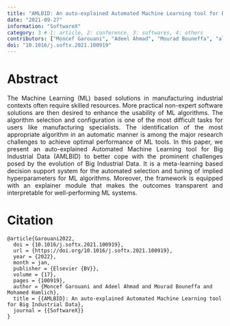 ```yaml
---
title: "AMLBID: An auto-explained Automated Machine Learning tool for Big Industrial Data"
date: "2021-09-27"
information: "SoftwareX"
category: 3 # 1: article, 2: conference, 3: softwares, 4: others
contributors: ["Moncef Garouani", "Adeel Ahmad", "Mourad Bouneffa", "al."]
doi: "10.1016/j.softx.2021.100919"
---
```


# Abstract
<p style='text-align: justify;'>
The Machine Learning (ML) based solutions in manufacturing industrial contexts often require skilled resources. More practical non-expert software solutions are then desired to enhance the usability of ML algorithms. The algorithm selection and configuration is one of the most difficult tasks for users like manufacturing specialists. The identification of the most appropriate algorithm in an automatic manner is among the major research challenges to achieve optimal performance of ML tools. In this paper, we present an auto-explained Automated Machine Learning tool for Big Industrial Data (AMLBID) to better cope with the prominent challenges posed by the evolution of Big Industrial Data. It is a meta-learning based decision support system for the automated selection and tuning of implied hyperparameters for ML algorithms. Moreover, the framework is equipped with an explainer module that makes the outcomes transparent and interpretable for well-performing ML systems.
</p>


 

# Citation

```
@article{Garouani2022,
  doi = {10.1016/j.softx.2021.100919},
  url = {https://doi.org/10.1016/j.softx.2021.100919},
  year = {2022},
  month = jan,
  publisher = {Elsevier {BV}},
  volume = {17},
  pages = {100919},
  author = {Moncef Garouani and Adeel Ahmad and Mourad Bouneffa and Mohamed Hamlich},
  title = {{AMLBID}: An auto-explained Automated Machine Learning tool for Big Industrial Data},
  journal = {{SoftwareX}}
}
```